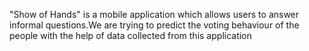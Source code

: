 "Show of Hands" is a mobile application which allows users to answer informal questions.We are trying to predict the voting behaviour of the people with the help of data collected from this application

